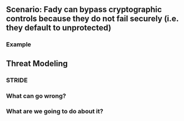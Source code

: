 ## Scenario: Fady can bypass cryptographic controls because they do not fail securely (i.e. they default to unprotected)

### Example

## Threat Modeling

### STRIDE

### What can go wrong?

### What are we going to do about it?